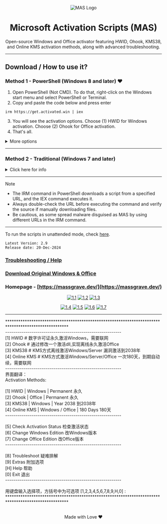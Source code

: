 <p align="center"><img src="https://massgrave.dev/img/logo_small.png" alt="MAS Logo"></p>

<h1 align="center">Microsoft  Activation  Scripts (MAS)</h1>

<p align="center">Open-source Windows and Office activator featuring HWID, Ohook, KMS38, and Online KMS activation methods, along with advanced troubleshooting.</p>

<hr>
  
## Download / How to use it?

### Method 1 - PowerShell (Windows 8 and later) ❤️

1.   Open PowerShell (Not CMD). To do that, right-click on the Windows start menu and select PowerShell or Terminal.
2.   Copy and paste the code below and press enter  
```
irm https://get.activated.win | iex
```
3.   You will see the activation options. Choose (1) HWID for Windows activation. Choose (2) Ohook for Office activation.
4.   That's all.

<details>
  <summary>More options</summary>

- Alternatively, you can use the following (It will be deprecated in the future.)
```
irm https://massgrave.dev/get | iex
```
- The URL `get.activated.win` might be blocked by some DNS services because it is a new domain.

</details>

---

### Method 2 - Traditional (Windows 7 and later)

<details>
  <summary>Click here for info</summary>

1.   Download the file using the links provided below.  
`https://github.com/massgravel/Microsoft-Activation-Scripts/archive/refs/heads/master.zip`  
or  
`https://git.activated.win/massgrave/Microsoft-Activation-Scripts/archive/master.zip`
2.   Right-click on the downloaded zip file and extract
3.   In the extracted folder, find the folder named `All-In-One-Version`
4.   Run the file named `MAS_AIO.cmd`
5.   You will see the activation options, follow the on-screen instructions.
6.   That's all.

</details>

---

> [!NOTE]
>
> - The IRM command in PowerShell downloads a script from a specified URL, and the IEX command executes it.
> - Always double-check the URL before executing the command and verify the source if manually downloading files.
> - Be cautious, as some spread malware disguised as MAS by using different URLs in the IRM command.

---

To run the scripts in unattended mode, check [here](https://massgrave.dev/command_line_switches).

```
Latest Version: 2.9
Release date: 20-Dec-2024
```

### [Troubleshooting / Help](https://massgrave.dev/troubleshoot)
### [Download Original Windows & Office](https://massgrave.dev/genuine-installation-media)
### Homepage - [https://massgrave.dev/](https://massgrave.dev/)

<div align="center">
  
[![1.1]][1]
[![1.2]][2]
[![1.3]][3]

</div>

<div align="center">
  
[![1.4]][4]
[![1.5]][5]
[![1.6]][6]
[![1.7]][7]

</div>

[1.1]: https://massgrave.dev/img/logo_github.png (GitHub)
[1.2]: https://massgrave.dev/img/logo_azuredevops.png (AzureDevOps)
[1.3]: https://massgrave.dev/img/logo_gitea.png (Self-hosted Git)

[1.4]: https://massgrave.dev/img/logo_discord.png (Chat with us without signup)
[1.5]: https://massgrave.dev/img/logo_reddit.png (Reddit)
[1.6]: https://massgrave.dev/img/logo_bluesky.png (Bluesky)
[1.7]: https://massgrave.dev/img/logo_x.png (Twitter)

[1]: https://github.com/massgravel/Microsoft-Activation-Scripts
[2]: https://dev.azure.com/massgrave/_git/Microsoft-Activation-Scripts
[3]: https://git.activated.win/massgrave/Microsoft-Activation-Scripts
[4]: https://discord.gg/j2yFsV5ZVC
[5]: https://www.reddit.com/r/MAS_Activator
[6]: https://bsky.app/profile/massgrave.dev
[7]: https://twitter.com/massgravel

---
<p align="left">
****************************************************************************************************<br />
----------------------------------------------------------<br />
  [1] HWID       # 数字许可证永久激活Windows，需要联网<br />
  [2] Ohook      # 通过修改一个激活dll,实现离线永久激活Office<br />
  [3] KMS38      # KMS方式离线激活Windows/Server 漏洞激活到2038年<br />
  [4] Online KMS # KMS方式激活Windows/Server/Office 一次180天，到期自动续，需要联网<br />
----------------------------------------------------------<br />
界面翻译：<br />
Activation Methods:<br />
<br />
  [1] HWID        |  Windows           |   Permanent 永久<br />
  [2] Ohook       |  Office            |   Permanent 永久<br />
  [3] KMS38       |  Windows           |   Year 2038 到2038年<br />
  [4] Online KMS  |  Windows / Office  |    180 Days 180天<br />
----------------------------------------------------------<br />
<br />
  [5] Check Activation Status 检查激活状态<br />
  [6] Change Windows Edition 改Windows版本<br />
  [7] Change Office Edition 改Office版本<br />
----------------------------------------------------------<br />
<br />
  [8] Troubleshoot 疑难排解<br />
  [9] Extras 附加选项<br />
  [H] Help 帮助<br />
  [0] Exit 退出<br />
----------------------------------------------------------<br />
<br />
  用键盘输入选择项，方括号中为可选项 [1,2,3,4,5,6,7,8,9,H,0] :<br />
****************************************************************************************************<br />
<br />
</p>
<p align="center">Made with Love ❤️</p>
